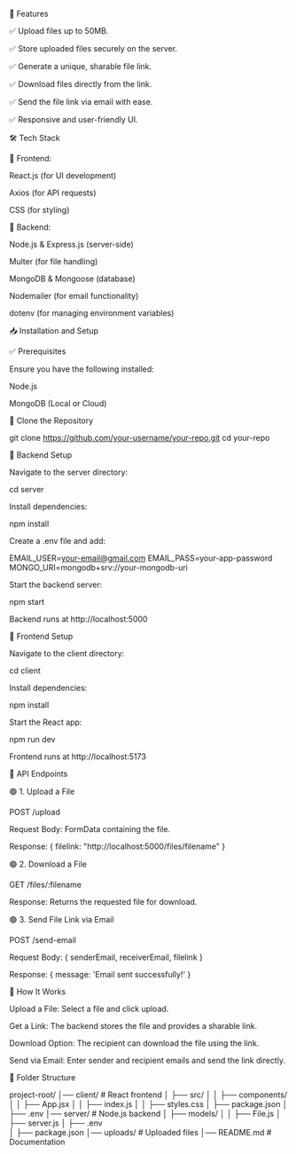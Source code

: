 🚀 Features

✅ Upload files up to 50MB.

✅ Store uploaded files securely on the server.

✅ Generate a unique, sharable file link.

✅ Download files directly from the link.

✅ Send the file link via email with ease.

✅ Responsive and user-friendly UI.

🛠️ Tech Stack

🔹 Frontend:

React.js (for UI development)

Axios (for API requests)

CSS (for styling)

🔹 Backend:

Node.js & Express.js (server-side)

Multer (for file handling)

MongoDB & Mongoose (database)

Nodemailer (for email functionality)

dotenv (for managing environment variables)

📥 Installation and Setup

✅ Prerequisites

Ensure you have the following installed:

Node.js

MongoDB (Local or Cloud)

🔹 Clone the Repository

git clone https://github.com/your-username/your-repo.git
cd your-repo

🔹 Backend Setup

Navigate to the server directory:

cd server

Install dependencies:

npm install

Create a .env file and add:

EMAIL_USER=your-email@gmail.com
EMAIL_PASS=your-app-password
MONGO_URI=mongodb+srv://your-mongodb-uri

Start the backend server:

npm start

Backend runs at http://localhost:5000

🔹 Frontend Setup

Navigate to the client directory:

cd client

Install dependencies:

npm install

Start the React app:

npm run dev

Frontend runs at http://localhost:5173

🔗 API Endpoints

🟢 1. Upload a File

POST /upload

Request Body: FormData containing the file.

Response: { filelink: "http://localhost:5000/files/filename" }

🟢 2. Download a File

GET /files/:filename

Response: Returns the requested file for download.

🟢 3. Send File Link via Email

POST /send-email

Request Body: { senderEmail, receiverEmail, filelink }

Response: { message: 'Email sent successfully!' }

🎯 How It Works

Upload a File: Select a file and click upload.

Get a Link: The backend stores the file and provides a sharable link.

Download Option: The recipient can download the file using the link.

Send via Email: Enter sender and recipient emails and send the link directly.

📂 Folder Structure

project-root/
│── client/               # React frontend
│   ├── src/
│   │   ├── components/
│   │   ├── App.jsx
│   │   ├── index.js
│   │   ├── styles.css
│   ├── package.json
│   ├── .env
│── server/               # Node.js backend
│   ├── models/
│   │   ├── File.js
│   ├── server.js
│   ├── .env  
│   ├── package.json
│── uploads/              # Uploaded files
│── README.md             # Documentation
